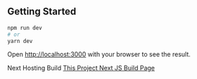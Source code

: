 ## Getting Started

```bash
npm run dev
# or
yarn dev
```

Open [http://localhost:3000](http://localhost:3000) with your browser to see the result.

Next Hosting Build
[This Project Next JS Build Page](https://next-test-three-sable.vercel.app/)